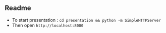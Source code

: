 ## Readme ##


- To start presentation : `cd presentation && python -m SimpleHTTPServer`
- Then open `http://localhost:8000`